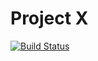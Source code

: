 # Project X

[![Build Status](https://travis-ci.org/vbelov/projectx-rails?branch=master)](https://travis-ci.org/vbelov/projectx-rails)

